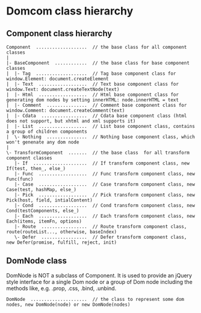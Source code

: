 # Domcom class hierarchy

## Component class hierarchy
    Component  ...................  // the base class for all component classes
    |
    |- BaseComponent  ............  // the base class for base component classes
    |  |- Tag  ...................  // Tag base component class for window.Element: document.createElement
    |  |- Text  ..................  // Text base component class for window.Text: document.createTextNode(text)
    |  |- Html  ..................  // Html base component class for generating dom nodes by setting innerHTML: node.innerHTML = text
    |  |- Comment  ...............  // Comment base component class for window.Comment: document.createComment(text)
    |  |- Cdata  .................  // Cdata base component class (html does not support, but xhtml and xml supports it)
    |  |- List  ..................  // List base component class, contains a group of children components
    |  \- Nothing  ...............  // Nothing base component class, which won't genenate any dom node
    |
    \- TransformComponent  .......  // the base class  for all transform component classes
       |- If  ....................  // If transform component class, new If(test, then_, else_)
       |- Func  ..................  // Func transform component class, new Func(func)
       |- Case  ..................  // Case transform component class, new Case(test, hashMap, else_)
       |- Pick  ..................  // Pick transform component class, new Pick(host, field, intialContent)
       |- Cond  ..................  // Cond transform component class, new Cond(testComponents, else_)
       |- Each  ..................  // Each transform component class, new Each(items, itemFn, options)
       |- Route  .................  // Route transform component class, route(routeList..., otherwise, baseIndex)
       \- Defer  .................  // Defer transform component class, new Defer(promise, fulfill, reject, init)


## DomNode class

DomNode is NOT a subclass of Component. It is used to provide an jQuery style interface for a single Dom node or a group of Dom node including the methods like, e.g. .prop, .css, .bind, .unbind.

    DomNode  .....................  // the class to represent some dom nodes, new DomNode(node) or new DomNode(nodes)